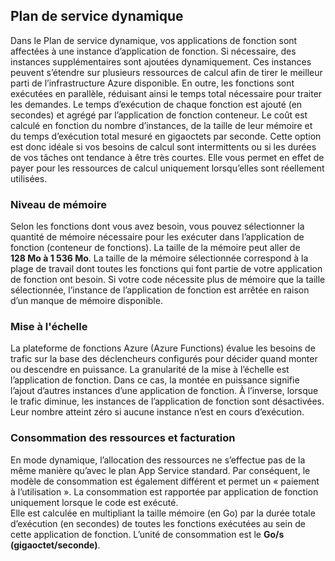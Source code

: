 ## <a name="dynamic-service-plan"></a>Plan de service dynamique
Dans le Plan de service dynamique, vos applications de fonction sont affectées à une instance d’application de fonction. Si nécessaire, des instances supplémentaires sont ajoutées dynamiquement.
Ces instances peuvent s’étendre sur plusieurs ressources de calcul afin de tirer le meilleur parti de l’infrastructure Azure disponible. En outre, les fonctions sont exécutées en parallèle, réduisant ainsi le temps total nécessaire pour traiter les demandes. Le temps d’exécution de chaque fonction est ajouté (en secondes) et agrégé par l’application de fonction conteneur. Le coût est calculé en fonction du nombre d’instances, de la taille de leur mémoire et du temps d’exécution total mesuré en gigaoctets par seconde. Cette option est donc idéale si vos besoins de calcul sont intermittents ou si les durées de vos tâches ont tendance à être très courtes. Elle vous permet en effet de payer pour les ressources de calcul uniquement lorsqu’elles sont réellement utilisées.   

### <a name="memory-tier"></a>Niveau de mémoire
Selon les fonctions dont vous avez besoin, vous pouvez sélectionner la quantité de mémoire nécessaire pour les exécuter dans l’application de fonction (conteneur de fonctions).
La taille de la mémoire peut aller de **128 Mo à 1 536 Mo**. La taille de la mémoire sélectionnée correspond à la plage de travail dont toutes les fonctions qui font partie de votre application de fonction ont besoin. Si votre code nécessite plus de mémoire que la taille sélectionnée, l’instance de l’application de fonction est arrêtée en raison d’un manque de mémoire disponible.

### <a name="scaling"></a>Mise à l'échelle
La plateforme de fonctions Azure (Azure Functions) évalue les besoins de trafic sur la base des déclencheurs configurés pour décider quand monter ou descendre en puissance. La granularité de la mise à l’échelle est l’application de fonction. Dans ce cas, la montée en puissance signifie l’ajout d’autres instances d’une application de fonction. À l’inverse, lorsque le trafic diminue, les instances de l’application de fonction sont désactivées. Leur nombre atteint zéro si aucune instance n’est en cours d’exécution.  

### <a name="resource-consumption-and-billing"></a>Consommation des ressources et facturation
En mode dynamique, l’allocation des ressources ne s’effectue pas de la même manière qu’avec le plan App Service standard. Par conséquent, le modèle de consommation est également différent et permet un « paiement à l’utilisation ». La consommation est rapportée par application de fonction uniquement lorsque le code est exécuté.  
Elle est calculée en multipliant la taille mémoire (en Go) par la durée totale d’exécution (en secondes) de toutes les fonctions exécutées au sein de cette application de fonction. L’unité de consommation est le **Go/s (gigaoctet/seconde)**.



<!--HONumber=Jan17_HO3-->



